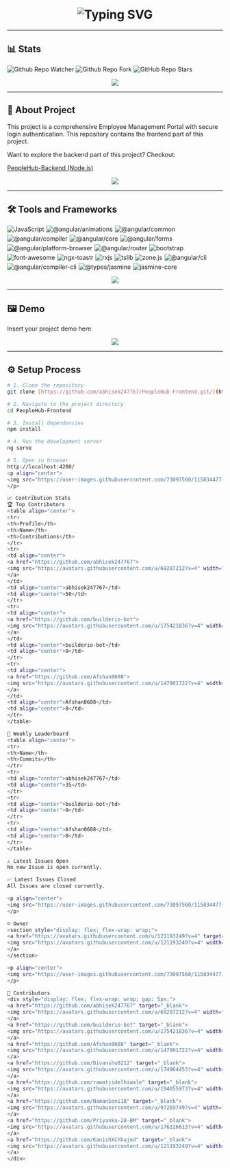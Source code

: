 <h1 align="center">
  <img src="https://readme-typing-svg.demolab.com?font=Fira+Code&weight=600&size=30&pause=1000&color=2B88D8&width=435&lines=PeopleHub-Frontend" alt="Typing SVG">
</h1>

---
## 📊 Stats

![Github Repo Watcher](https://img.shields.io/github/watchers/abhisek247767/PeopleHub-Frontend)
![Github Repo Fork](https://img.shields.io/github/forks/abhisek247767/PeopleHub-Frontend)
![GitHub Repo Stars](https://img.shields.io/github/stars/abhisek247767/PeopleHub-Frontend)

<p align="center">
  <img src="https://user-images.githubusercontent.com/73097560/115834477-dbab4500-a447-11eb-908a-139a6edaec5c.gif">
</p>

---
## 📖 About Project

This project is a comprehensive Employee Management Portal with secure login authentication. This repository contains the frontend part of this project.

Want to explore the backend part of this project? Checkout:

[PeopleHub-Backend (Node.js)](https://github.com/abhisek247767/PeopleHub-Backend)

<p align="center">
  <img src="https://user-images.githubusercontent.com/73097560/115834477-dbab4500-a447-11eb-908a-139a6edaec5c.gif">
</p>

---
## 🛠️ Tools and Frameworks

<div style="display: flex; flex-wrap: wrap; gap: 5px;">
  <img src="https://img.shields.io/badge/JavaScript-BC37A1?style=for-the-badge&logo=javascript&logoColor=white" alt="JavaScript"/>
  <img src="https://img.shields.io/badge/%40angular%2Fanimations-A1F736?style=for-the-badge&logo=%40angular%2fanimations&logoColor=white" alt="@angular/animations"/>
  <img src="https://img.shields.io/badge/%40angular%2Fcommon-19958F?style=for-the-badge&logo=%40angular%2fcommon&logoColor=white" alt="@angular/common"/>
  <img src="https://img.shields.io/badge/%40angular%2Fcompiler-9E774B?style=for-the-badge&logo=%40angular%2fcompiler&logoColor=white" alt="@angular/compiler"/>
  <img src="https://img.shields.io/badge/%40angular%2Fcore-37D748?style=for-the-badge&logo=%40angular%2fcore&logoColor=white" alt="@angular/core"/>
  <img src="https://img.shields.io/badge/%40angular%2Fforms-4CCE2F?style=for-the-badge&logo=%40angular%2fforms&logoColor=white" alt="@angular/forms"/>
  <img src="https://img.shields.io/badge/%40angular%2Fplatform-browser-B53188?style=for-the-badge&logo=%40angular%2fplatform-browser&logoColor=white" alt="@angular/platform-browser"/>
  <img src="https://img.shields.io/badge/%40angular%2Frouter-C51654?style=for-the-badge&logo=%40angular%2frouter&logoColor=white" alt="@angular/router"/>
  <img src="https://img.shields.io/badge/bootstrap-077B76?style=for-the-badge&logo=bootstrap&logoColor=white" alt="bootstrap"/>
  <img src="https://img.shields.io/badge/font-awesome-5A52B2?style=for-the-badge&logo=font-awesome&logoColor=white" alt="font-awesome"/>
  <img src="https://img.shields.io/badge/ngx-toastr-80169A?style=for-the-badge&logo=ngx-toastr&logoColor=white" alt="ngx-toastr"/>
  <img src="https://img.shields.io/badge/rxjs-7D47B6?style=for-the-badge&logo=rxjs&logoColor=white" alt="rxjs"/>
  <img src="https://img.shields.io/badge/tslib-0E6A5B?style=for-the-badge&logo=tslib&logoColor=white" alt="tslib"/>
  <img src="https://img.shields.io/badge/zone.js-CBFF51?style=for-the-badge&logo=zone.js&logoColor=white" alt="zone.js"/>
  <img src="https://img.shields.io/badge/%40angular%2Fcli-39488B?style=for-the-badge&logo=%40angular%2fcli&logoColor=white" alt="@angular/cli"/>
  <img src="https://img.shields.io/badge/%40angular%2Fcompiler-cli-A60208?style=for-the-badge&logo=%40angular%2fcompiler-cli&logoColor=white" alt="@angular/compiler-cli"/>
  <img src="https://img.shields.io/badge/%40types%2Fjasmine-51077C?style=for-the-badge&logo=%40types%2fjasmine&logoColor=white" alt="@types/jasmine"/>
  <img src="https://img.shields.io/badge/jasmine-core-C8799D?style=for-the-badge&logo=jasmine-core&logoColor=white" alt="jasmine-core"/>
</div>

<p align="center">
  <img src="https://user-images.githubusercontent.com/73097560/115834477-dbab4500-a447-11eb-908a-139a6edaec5c.gif">
</p>

---
## 🖼️ Demo

<div style="display: flex; flex-wrap: wrap;">
  Insert your project demo here
  </div>

<p align="center">
  <img src="https://user-images.githubusercontent.com/73097560/115834477-dbab4500-a447-11eb-908a-139a6edaec5c.gif">
</p>

---
## ⚙️ Setup Process

```bash
# 1. Clone the repository
git clone [https://github.com/abhisek247767/PeopleHub-Frontend.git/](https://github.com/abhisek247767/PeopleHub-Frontend.git/)

# 2. Navigate to the project directory
cd PeopleHub-Frontend

# 3. Install dependencies
npm install

# 4. Run the development server
ng serve

# 5. Open in browser
http://localhost:4200/
<p align="center">
<img src="https://user-images.githubusercontent.com/73097560/115834477-dbab4500-a447-11eb-908a-139a6edaec5c.gif">
</p>

📈 Contribution Stats
🏆 Top Contributors
<table align="center">
<tr>
<th>Profile</th>
<th>Name</th>
<th>Contributions</th>
</tr>
<tr>
<td align="center">
<a href="https://github.com/abhisek247767">
<img src="https://avatars.githubusercontent.com/u/69287212?v=4" width="50" height="50" style="border-radius:50%;" alt="abhisek247767">
</a>
</td>
<td align="center">abhisek247767</td>
<td align="center">50</td>
</tr>
<tr>
<td align="center">
<a href="https://github.com/builderio-bot">
<img src="https://avatars.githubusercontent.com/u/175421836?v=4" width="50" height="50" style="border-radius:50%;" alt="builderio-bot">
</a>
</td>
<td align="center">builderio-bot</td>
<td align="center">9</td>
</tr>
<tr>
<td align="center">
<a href="https://github.com/Afshan0608">
<img src="https://avatars.githubusercontent.com/u/147901722?v=4" width="50" height="50" style="border-radius:50%;" alt="Afshan0608">
</a>
</td>
<td align="center">Afshan0608</td>
<td align="center">8</td>
</tr>
</table>

🏅 Weekly Leaderboard
<table align="center">
<tr>
<th>Name</th>
<th>Commits</th>
</tr>
<tr>
<td align="center">abhisek247767</td>
<td align="center">35</td>
</tr>
<tr>
<td align="center">builderio-bot</td>
<td align="center">9</td>
</tr>
<tr>
<td align="center">Afshan0608</td>
<td align="center">8</td>
</tr>
</table>

⚠️ Latest Issues Open
No new Issue is open currently.

✅ Latest Issues Closed
All Issues are closed currently.

<p align="center">
<img src="https://user-images.githubusercontent.com/73097560/115834477-dbab4500-a447-11eb-908a-139a6edaec5c.gif">
</p>

☺️ Owner
<section style="display: flex; flex-wrap: wrap;">
<a href="https://avatars.githubusercontent.com/u/121193249?v=4" target="_blank">
<img src="https://avatars.githubusercontent.com/u/121193249?v=4" width="50" style="border-radius:50%;">
</a>
</section>

<p align="center">
<img src="https://user-images.githubusercontent.com/73097560/115834477-dbab4500-a447-11eb-908a-139a6edaec5c.gif">
</p>

🤝 Contributors
<div style="display: flex; flex-wrap: wrap; gap: 5px;">
<a href="https://github.com/abhisek247767" target="_blank">
<img src="https://avatars.githubusercontent.com/u/69287212?v=4" width="50" style="border-radius:50%;" alt="abhisek247767"/>
</a>
<a href="https://github.com/builderio-bot" target="_blank">
<img src="https://avatars.githubusercontent.com/u/175421836?v=4" width="50" style="border-radius:50%;" alt="builderio-bot"/>
</a>
<a href="https://github.com/Afshan0608" target="_blank">
<img src="https://avatars.githubusercontent.com/u/147901722?v=4" width="50" style="border-radius:50%;" alt="Afshan0608"/>
</a>
<a href="https://github.com/Divanshu0212" target="_blank">
<img src="https://avatars.githubusercontent.com/u/174964453?v=4" width="50" style="border-radius:50%;" alt="Divanshu0212"/>
</a>
<a href="https://github.com/rawatjidelhiwale" target="_blank">
<img src="https://avatars.githubusercontent.com/u/194055973?v=4" width="50" style="border-radius:50%;" alt="rawatjidelhiwale"/>
</a>
<a href="https://github.com/NamanSoni18" target="_blank">
<img src="https://avatars.githubusercontent.com/u/97269749?v=4" width="50" style="border-radius:50%;" alt="NamanSoni18"/>
</a>
<a href="https://github.com/Priyanka-28-BM" target="_blank">
<img src="https://avatars.githubusercontent.com/u/176226613?v=4" width="50" style="border-radius:50%;" alt="Priyanka-28-BM"/>
</a>
<a href="https://github.com/KanishkChhajed" target="_blank">
<img src="https://avatars.githubusercontent.com/u/121193249?v=4" width="50" style="border-radius:50%;" alt="KanishkChhajed"/>
</a>
</div>